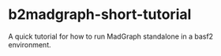 # b2madgraph-short-tutorial

A quick tutorial for how to run MadGraph standalone in a basf2 environment.
